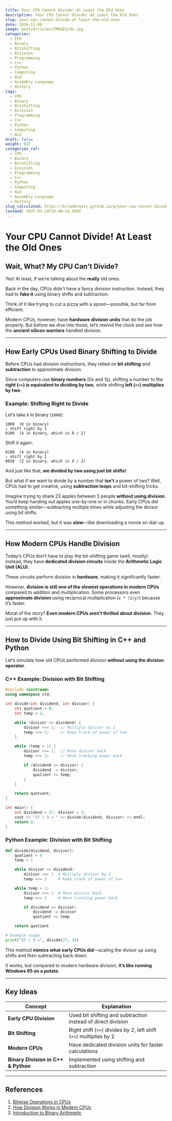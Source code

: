 ```yaml
---
title: Your CPU Cannot Divide! At Least the Old Ones
description: Your CPU Cannot Divide! At Least the Old Ones
slug: your-cpu-cannot-divide-at-least-the-old-ones
date: 2016-11-09
image: post/Articles/IMAGES/42.jpg
categories:
  - CPU
  - Binary
  - Bitshifting
  - Division
  - Programming
  - C++
  - Python
  - Computing
  - ALU
  - Assembly Language
  - History
tags:
  - CPU
  - Binary
  - Bitshifting
  - Division
  - Programming
  - C++
  - Python
  - Computing
  - ALU
draft: false
weight: 637
categories_ref:
  - CPU
  - Binary
  - Bitshifting
  - Division
  - Programming
  - C++
  - Python
  - Computing
  - ALU
  - Assembly Language
  - History
slug_calculated: https://brianbraatz.github.io/p/your-cpu-cannot-divide-at-least-the-old-ones
lastmod: 2025-03-14T16:40:24.560Z
---
```

# Your CPU Cannot Divide! At Least the Old Ones

## Wait, What? My CPU Can't Divide?

Yes! At least, if we’re talking about the **really** old ones.

Back in the day, CPUs didn’t have a fancy division instruction. Instead, they had to **fake it** using binary shifts and subtraction.

Think of it like trying to cut a pizza with a spoon—possible, but far from efficient.

Modern CPUs, however, have **hardware division units** that do the job properly. But before we dive into those, let’s rewind the clock and see how the **ancient silicon warriors** handled division.

***

## How Early CPUs Used Binary Shifting to Divide

Before CPUs had division instructions, they relied on **bit shifting** and **subtraction** to approximate division.

Since computers use **binary numbers** (0s and 1s), shifting a number to the **right (`>>`) is equivalent to dividing by two**, while shifting **left (`<<`) multiplies by two**.

### Example: Shifting Right to Divide

Let’s take `8` in binary (`1000`):

```
1000  (8 in binary)
↓ shift right by 1
0100  (4 in binary, which is 8 / 2)
```

Shift it again:

```
0100  (4 in binary)
↓ shift right by 1
0010  (2 in binary, which is 4 / 2)
```

And just like that, **we divided by two using just bit shifts!**

But what if we want to divide by a number that **isn’t** a power of two? Well, CPUs had to get creative, using **subtraction loops** and bit-shifting tricks.

Imagine trying to share 23 apples between 5 people **without using division**. You’d keep handing out apples one-by-one or in chunks. Early CPUs did something similar—subtracting multiple times while adjusting the divisor using bit shifts.

This method worked, but it was **slow**—like downloading a movie on dial-up.

***

## How Modern CPUs Handle Division

Today’s CPUs don’t have to play the bit-shifting game (well, mostly). Instead, they have **dedicated division circuits** inside the **Arithmetic Logic Unit (ALU)**.

These circuits perform division in **hardware**, making it significantly faster.

However, **division is still one of the slowest operations in modern CPUs** compared to addition and multiplication. Some processors even **approximate division** using reciprocal multiplication (`x * (1/y)`) because it’s faster.

Moral of the story? **Even modern CPUs aren’t thrilled about division.** They just put up with it.

***

## How to Divide Using Bit Shifting in C++ and Python

Let’s simulate how old CPUs performed division **without using the division operator**.

### C++ Example: Division with Bit Shifting

```cpp
#include <iostream>
using namespace std;

int divide(int dividend, int divisor) {
    int quotient = 0;
    int temp = 1;

    while (divisor <= dividend) {
        divisor <<= 1;  // Multiply divisor by 2
        temp <<= 1;     // Keep track of power of two
    }

    while (temp > 1) {
        divisor >>= 1;  // Move divisor back
        temp >>= 1;     // Move tracking power back

        if (dividend >= divisor) {
            dividend -= divisor;
            quotient += temp;
        }
    }

    return quotient;
}

int main() {
    int dividend = 27, divisor = 3;
    cout << "27 / 3 = " << divide(dividend, divisor) << endl;
    return 0;
}
```

### Python Example: Division with Bit Shifting

```python
def divide(dividend, divisor):
    quotient = 0
    temp = 1

    while divisor <= dividend:
        divisor <<= 1  # Multiply divisor by 2
        temp <<= 1     # Keep track of power of two

    while temp > 1:
        divisor >>= 1  # Move divisor back
        temp >>= 1     # Move tracking power back

        if dividend >= divisor:
            dividend -= divisor
            quotient += temp

    return quotient

# Example usage
print("27 / 3 =", divide(27, 3))
```

This method **mimics what early CPUs did**—scaling the divisor up using shifts and then subtracting back down.

It works, but compared to modern hardware division, **it’s like running Windows 95 on a potato**.

***

## Key Ideas

| Concept                             | Explanation                                                        |
| ----------------------------------- | ------------------------------------------------------------------ |
| **Early CPU Division**              | Used bit shifting and subtraction instead of direct division       |
| **Bit Shifting**                    | Right shift (`>>`) divides by 2, left shift (`<<`) multiplies by 2 |
| **Modern CPUs**                     | Have dedicated division units for faster calculations              |
| **Binary Division in C++ & Python** | Implemented using shifting and subtraction                         |

***

## References

1. [Bitwise Operations in CPUs](https://en.wikipedia.org/wiki/Bitwise_operation)
2. [How Division Works in Modern CPUs](https://en.wikipedia.org/wiki/Division_algorithm)
3. [Introduction to Binary Arithmetic](https://www.geeksforgeeks.org/binary-arithmetic/)

```


```
